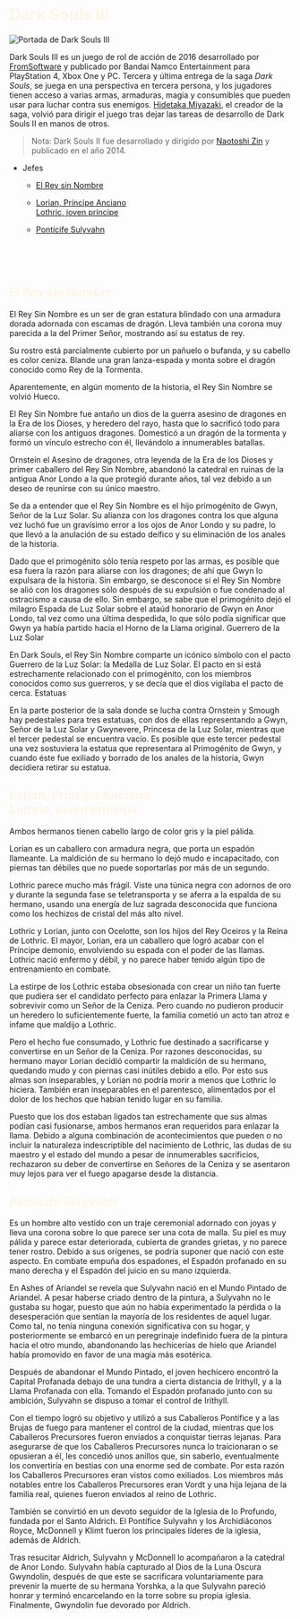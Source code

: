 # <span style="color:oldlace">Dark Souls III</span>
![Portada de Dark Souls III](https://i0.wp.com/metodologic.net/wp-content/uploads/2016/04/Dark_Souls_III_portada.jpg?fit=800%2C571&ssl=1 "Portada de Dark Souls III")

Dark Souls III es un juego de rol de acción de 2016 desarrollado por [FromSoftware](https://es.wikipedia.org/wiki/FromSoftware) y publicado por Bandai Namco Entertainment para PlayStation 4, Xbox One y PC. Tercera y última entrega de la saga *Dark Souls*, se juega en una perspectiva en tercera persona, y los jugadores tienen acceso a varias armas, armaduras, magia y consumibles que pueden usar para luchar contra sus enemigos. [Hidetaka Miyazaki](https://es.wikipedia.org/wiki/Hidetaka_Miyazaki), el creador de la saga, volvió para dirigir el juego tras dejar las tareas de desarrollo de Dark Souls II en manos de otros.

>Nota: Dark Souls II fue desarrollado y dirigido por [Naotoshi Zin](https://rawg.io/creators/naotoshi-zin) y publicado en el año 2014.</front>

* Jefes
    * <a href="#reysinnombre">El Rey sin Nombre</a>

    * <a href="#LorianLothric">Lorian, Príncipe Anciano<br>Lothric, joven príncipe</a>

    * <a href="#ponticifesulyvahn">Pontícife Sulyvahn</a>
    <br>
<br>


## <div id="reysinnombre"><front style="color:oldlace">El Rey sin Nombre</front></div>

El Rey Sin Nombre es un ser de gran estatura blindado con una armadura dorada adornada con escamas de dragón. Lleva también una corona muy parecida a la del Primer Señor, mostrando así su estatus de rey.

Su rostro está parcialmente cubierto por un pañuelo o bufanda, y su cabello es color ceniza. Blande una gran lanza-espada y monta sobre el dragón conocido como Rey de la Tormenta.

Aparentemente, en algún momento de la historia, el Rey Sin Nombre se volvió Hueco. 

El Rey Sin Nombre fue antaño un dios de la guerra asesino de dragones en la Era de los Dioses, y heredero del rayo, hasta que lo sacrificó todo para aliarse con los antiguos dragones. Domesticó a un dragón de la tormenta y formó un vínculo estrecho con él, llevándolo a innumerables batallas.

Ornstein el Asesino de dragones, otra leyenda de la Era de los Dioses y primer caballero del Rey Sin Nombre, abandonó la catedral en ruinas de la antigua Anor Londo a la que protegió durante años, tal vez debido a un deseo de reunirse con su único maestro.

Se da a entender que el Rey Sin Nombre es el hijo primogénito de Gwyn, Señor de la Luz Solar. Su alianza con los dragones contra los que alguna vez luchó fue un gravísimo error a los ojos de Anor Londo y su padre, lo que llevó a la anulación de su estado deífico y su eliminación de los anales de la historia.

Dado que el primogénito sólo tenía respeto por las armas, es posible que esa fuera la razón para aliarse con los dragones; de ahí que Gwyn lo expulsara de la historia. Sin embargo, se desconoce si el Rey Sin Nombre se alió con los dragones sólo después de su expulsión o fue condenado al ostracismo a causa de ello. Sin embargo, se sabe que el primogénito dejó el milagro Espada de Luz Solar sobre el ataúd honorario de Gwyn en Anor Londo, tal vez como una última despedida, lo que sólo podía significar que Gwyn ya había partido hacia el Horno de la Llama original.
Guerrero de la Luz Solar

En Dark Souls, el Rey Sin Nombre comparte un icónico símbolo con el pacto Guerrero de la Luz Solar: la Medalla de Luz Solar. El pacto en sí está estrechamente relacionado con el primogénito, con los miembros conocidos como sus guerreros, y se decía que el dios vigilaba el pacto de cerca.
Estatuas

En la parte posterior de la sala donde se lucha contra Ornstein y Smough hay pedestales para tres estatuas, con dos de ellas representando a Gwyn, Señor de la Luz Solar y Gwynevere, Princesa de la Luz Solar, mientras que el tercer pedestal se encuentra vacío. Es posible que este tercer pedestal una vez sostuviera la estatua que representara al Primogénito de Gwyn, y cuando éste fue exiliado y borrado de los anales de la historia, Gwyn decidiera retirar su estatua. 

## <div id="LorianLothric"><front style="color:oldlace">Lorian, Príncipe Anciano<br>Lothric, joven príncipe</front></div>

Ambos hermanos tienen cabello largo de color gris y la piel pálida.

Lorian es un caballero con armadura negra, que porta un espadón llameante. La maldición de su hermano lo dejó mudo e incapacitado, con piernas tan débiles que no puede soportarlas por más de un segundo.

Lothric parece mucho más frágil. Viste una túnica negra con adornos de oro y durante la segunda fase se teletransporta y se aferra a la espalda de su hermano, usando una energía de luz sagrada desconocida que funciona como los hechizos de cristal del más alto nivel.

Lothric y Lorian, junto con Ocelotte, son los hijos del Rey Oceiros y la Reina de Lothric. El mayor, Lorian, era un caballero que logró acabar con el Príncipe demonio, envolviendo su espada con el poder de las llamas. Lothric nació enfermo y débil, y no parece haber tenido algún tipo de entrenamiento en combate.

La estirpe de los Lothric estaba obsesionada con crear un niño tan fuerte que pudiera ser el candidato perfecto para enlazar la Primera Llama y sobrevivir como un Señor de la Ceniza. Pero cuando no pudieron producir un heredero lo suficientemente fuerte, la familia cometió un acto tan atroz e infame que maldijo a Lothric.

Pero el hecho fue consumado, y Lothric fue destinado a sacrificarse y convertirse en un Señor de la Ceniza. Por razones desconocidas, su hermano mayor Lorian decidió compartir la maldición de su hermano, quedando mudo y con piernas casi inútiles debido a ello. Por esto sus almas son inseparables, y Lorian no podría morir a menos que Lothric lo hiciera. También eran inseparables en el parentesco, alimentados por el dolor de los hechos que habían tenido lugar en su familia.

Puesto que los dos estaban ligados tan estrechamente que sus almas podían casi fusionarse, ambos hermanos eran requeridos para enlazar la llama. Debido a alguna combinación de acontecimientos que pueden o no incluir la naturaleza indescriptible del nacimiento de Lothric, las dudas de su maestro y el estado del mundo a pesar de innumerables sacrificios, rechazaron su deber de convertirse en Señores de la Ceniza y se asentaron muy lejos para ver el fuego apagarse desde la distancia.

## <div id="ponticifesulyvahn"><front style="color:oldlace">Pontícife Sulyvahn</front></div>

Es un hombre alto vestido con un traje ceremonial adornado con joyas y lleva una corona sobre lo que parece ser una cota de malla. Su piel es muy pálida y parece estar deteriorada, cubierta de grandes grietas, y no parece tener rostro. Debido a sus orígenes, se podría suponer que nació con este aspecto. En combate empuña dos espadones, el Espadón profanado en su mano derecha y el Espadón del juicio en su mano izquierda.

En Ashes of Ariandel se revela que Sulyvahn nació en el Mundo Pintado de Ariandel. A pesar haberse criado dentro de la pintura, a Sulyvahn no le gustaba su hogar, puesto que aún no había experimentado la pérdida o la desesperación que sentían la mayoría de los residentes de aquel lugar. Como tal, no tenía ninguna conexión significativa con su hogar, y posteriormente se embarcó en un peregrinaje indefinido fuera de la pintura hacia el otro mundo, abandonando las hechicerías de hielo que Ariandel había promovido en favor de una magia más esotérica.

Después de abandonar el Mundo Pintado, el joven hechicero encontró la Capital Profanada debajo de una tundra a cierta distancia de Irithyll, y a la Llama Profanada con ella. Tomando el Espadón profanado junto con su ambición, Sulyvahn se dispuso a tomar el control de Irithyll.

Con el tiempo logró su objetivo y utilizó a sus Caballeros Pontífice y a las Brujas de fuego para mantener el control de la ciudad, mientras que los Caballeros Precursores fueron enviados a conquistar tierras lejanas. Para asegurarse de que los Caballeros Precursores nunca lo traicionaran o se opusieran a él, les concedió unos anillos que, sin saberlo, eventualmente los convertiría en bestias con una enorme sed de combate. Por esta razón los Caballeros Precursores eran vistos como exiliados. Los miembros más notables entre los Caballeros Precursores eran Vordt y una hija lejana de la familia real, quienes fueron enviados al reino de Lothric.

También se convirtió en un devoto seguidor de la Iglesia de lo Profundo, fundada por el Santo Aldrich. El Pontífice Sulyvahn y los Archidiáconos Royce, McDonnell y Klimt fueron los principales líderes de la iglesia, además de Aldrich.

Tras resucitar Aldrich, Sulyvahn y McDonnell lo acompañaron a la catedral de Anor Londo. Sulyvahn había capturado al Dios de la Luna Oscura Gwyndolin, después de que este se sacrificara voluntariamente para prevenir la muerte de su hermana Yorshka, a la que Sulyvahn pareció honrar y terminó encarcelando en la torre sobre su propia iglesia. Finalmente, Gwyndolin fue devorado por Aldrich.